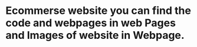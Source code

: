 # Ecommerse website you can find the code and webpages in web Pages and Images of website in Webpage.
